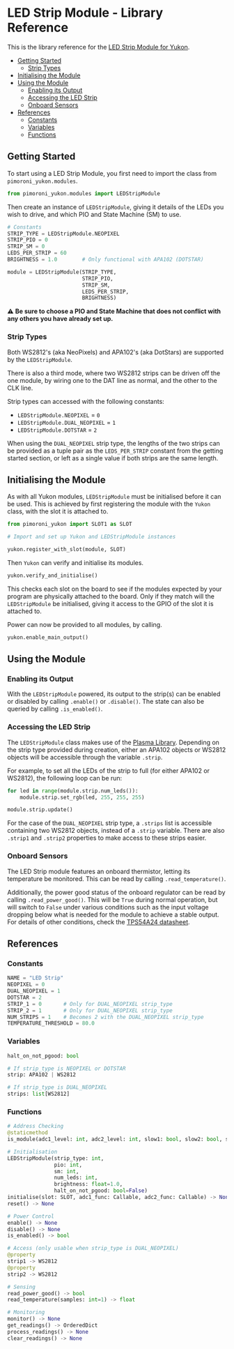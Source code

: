 # LED Strip Module - Library Reference <!-- omit in toc -->

This is the library reference for the [LED Strip Module for Yukon](https://pimoroni.com/yukon).

- [Getting Started](#getting-started)
  - [Strip Types](#strip-types)
- [Initialising the Module](#initialising-the-module)
- [Using the Module](#using-the-module)
  - [Enabling its Output](#enabling-its-output)
  - [Accessing the LED Strip](#accessing-the-led-strip)
  - [Onboard Sensors](#onboard-sensors)
- [References](#references)
  - [Constants](#constants)
  - [Variables](#variables)
  - [Functions](#functions)


## Getting Started

To start using a LED Strip Module, you first need to import the class from `pimoroni_yukon.modules`.

```python
from pimoroni_yukon.modules import LEDStripModule
```

Then create an instance of `LEDStripModule`, giving it details of the LEDs you wish to drive, and which PIO and State Machine (SM) to use.

```python
# Constants
STRIP_TYPE = LEDStripModule.NEOPIXEL
STRIP_PIO = 0
STRIP_SM = 0
LEDS_PER_STRIP = 60
BRIGHTNESS = 1.0        # Only functional with APA102 (DOTSTAR)

module = LEDStripModule(STRIP_TYPE,
                        STRIP_PIO,
                        STRIP_SM, 
                        LEDS_PER_STRIP,
                        BRIGHTNESS)
```

:warning: **Be sure to choose a PIO and State Machine that does not conflict with any others you have already set up.**


### Strip Types

Both WS2812's (aka NeoPixels) and APA102's (aka DotStars) are supported by the `LEDStripModule`.

There is also a third mode, where two WS2812 strips can be driven off the one module, by wiring one to the DAT line as normal, and the other to the CLK line.

Strip types can accessed with the following constants:

* `LEDStripModule.NEOPIXEL` = `0`
* `LEDStripModule.DUAL_NEOPIXEL` = `1`
* `LEDStripModule.DOTSTAR` = `2`

When using the `DUAL_NEOPIXEL` strip type, the lengths of the two strips can be provided as a tuple pair as the `LEDS_PER_STRIP` constant from the getting started section, or left as a single value if both strips are the same length.


## Initialising the Module

As with all Yukon modules, `LEDStripModule` must be initialised before it can be used. This is achieved by first registering the module with the `Yukon` class, with the slot it is attached to.

```python
from pimoroni_yukon import SLOT1 as SLOT

# Import and set up Yukon and LEDStripModule instances

yukon.register_with_slot(module, SLOT)
```

Then `Yukon` can verify and initialise its modules.

```python
yukon.verify_and_initialise()
```

This checks each slot on the board to see if the modules expected by your program are physically attached to the board. Only if they match will the `LEDStripModule` be initialised, giving it access to the GPIO of the slot it is attached to.

Power can now be provided to all modules, by calling.

```python
yukon.enable_main_output()
```


## Using the Module

### Enabling its Output

With the `LEDStripModule` powered, its output to the strip(s) can be enabled or disabled by calling `.enable()` or `.disable()`. The state can also be queried by calling `.is_enabled()`.


### Accessing the LED Strip

The `LEDStripModule` class makes use of the [Plasma Library](https://github.com/pimoroni/pimoroni-pico/blob/main/micropython/modules/plasma/README.md). Depending on the strip type provided during creation, either an APA102 objects or WS2812 objects will be accessible through the variable `.strip`.

For example, to set all the LEDs of the strip to full (for either APA102 or WS2812), the following loop can be run:

```python
for led in range(module.strip.num_leds()):
    module.strip.set_rgb(led, 255, 255, 255)

module.strip.update()
```

For the case of the `DUAL_NEOPIXEL` strip type, a `.strips` list is accessible containing two WS2812 objects, instead of a `.strip` variable. There are also `.strip1` and `.strip2` properties to make access to these strips easier.


### Onboard Sensors

The LED Strip module features an onboard thermistor, letting its temperature be monitored. This can be read by calling `.read_temperature()`.

Additionally, the power good status of the onboard regulator can be read by calling `.read_power_good()`. This will be `True` during normal operation, but will switch to `False` under various conditions such as the input voltage dropping below what is needed for the module to achieve a stable output. For details of other conditions, check the [TPS54A24 datasheet](https://www.ti.com/lit/ds/symlink/tps54a24.pdf).


## References

### Constants

```python
NAME = "LED Strip"
NEOPIXEL = 0
DUAL_NEOPIXEL = 1
DOTSTAR = 2
STRIP_1 = 0       # Only for DUAL_NEOPIXEL strip_type
STRIP_2 = 1       # Only for DUAL_NEOPIXEL strip_type
NUM_STRIPS = 1    # Becomes 2 with the DUAL_NEOPIXEL strip_type
TEMPERATURE_THRESHOLD = 80.0
```


### Variables

```python
halt_on_not_pgood: bool

# If strip_type is NEOPIXEL or DOTSTAR
strip: APA102 | WS2812

# If strip_type is DUAL_NEOPIXEL
strips: list[WS2812]
```


### Functions

```python
# Address Checking
@staticmethod
is_module(adc1_level: int, adc2_level: int, slow1: bool, slow2: bool, slow3: bool) -> bool

# Initialisation
LEDStripModule(strip_type: int,
               pio: int,
               sm: int,
               num_leds: int,
               brightness: float=1.0,
               halt_on_not_pgood: bool=False)
initialise(slot: SLOT, adc1_func: Callable, adc2_func: Callable) -> None
reset() -> None

# Power Control
enable() -> None
disable() -> None
is_enabled() -> bool

# Access (only usable when strip_type is DUAL_NEOPIXEL)
@property
strip1 -> WS2812
@property
strip2 -> WS2812

# Sensing
read_power_good() -> bool
read_temperature(samples: int=1) -> float

# Monitoring
monitor() -> None
get_readings() -> OrderedDict
process_readings() -> None
clear_readings() -> None
```
